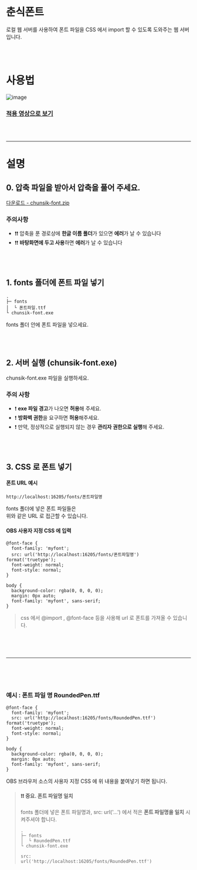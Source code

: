 # 춘식폰트 

로컬 웹 서버를 사용하여 폰트 파일을 CSS 에서 import 할 수 있도록 도와주는 웹 서버입니다.  
  
<br><br>
  
# 사용법  
  
![image](https://github.com/PhysicksKim/chunsikfont/assets/101965836/2a2a5df0-300f-466c-bbf0-8ac12bf0fd68)  

### [적용 영상으로 보기](https://youtu.be/aJVfU5bGavI?si=r0cS6-wpEJTi0BM8)  
  
<br><br>

---

# 설명  
  
## 0. 압축 파일을 받아서 압축을 풀어 주세요.
  
[다운로드 - chunsik-font.zip]()

### 주의사항

- ❗❗ 압축을 푼 경로상에 **한글 이름 폴더**가 있으면 **에러**가 날 수 있습니다
- ❗❗ **바탕화면에 두고 사용**하면 **에러**가 날 수 있습니다

<br><br>

## 1. fonts 폴더에 폰트 파일 넣기

```
.
├─ fonts
│  └ 폰트파일.ttf
└ chunsik-font.exe
```

fonts 폴더 안에 폰트 파일을 넣으세요.

<br><br>

## 2. 서버 실행 (chunsik-font.exe)  
  
chunsik-font.exe 파일을 실행하세요.  
  
### 주의 사항  
  
- ❗ **exe 파일 경고**가 나오면 **허용**해 주세요.  
- ❗ **방화벽 권한**을 요구하면 **허용**해주세요.  
- ❗ 만약, 정상적으로 실행되지 않는 경우 **관리자 권한으로 실행**해 주세요.  
  
<br><br>  
  
## 3. CSS 로 폰트 넣기  

#### 폰트 URL 예시  
  
```
http://localhost:16205/fonts/폰트파일명
```
  
fonts 폴더에 넣은 폰트 파일들은  
위와 같은 URL 로 접근할 수 있습니다.   
  
#### OBS 사용자 지정 CSS 에 입력    

```
@font-face {
  font-family: 'myfont';
  src: url('http://localhost:16205/fonts/폰트파일명') format('truetype');
  font-weight: normal;
  font-style: normal;
}

body {
  background-color: rgba(0, 0, 0, 0);
  margin: 0px auto;
  font-family: 'myfont', sans-serif;
}
```
  
> css 에서 @import , @font-face 등을 사용해 url 로 폰트를 가져올 수 있습니다.  
  
<br><br><br>
  
---
  
<br><br><br>  
   
### 예시 : 폰트 파일 명 RoundedPen.ttf  
  
```
@font-face {
  font-family: 'myfont';
  src: url('http://localhost:16205/fonts/RoundedPen.ttf') format('truetype');
  font-weight: normal;
  font-style: normal;
}

body {
  background-color: rgba(0, 0, 0, 0);
  margin: 0px auto;
  font-family: 'myfont', sans-serif;
}
```
OBS 브라우저 소스의 사용자 지정 CSS 에 위 내용을 붙여넣기 하면 됩니다.  
  
> #### ❗❗ 중요. 폰트 파일명 일치   
> fonts 폴더에 넣은 폰트 파일명과, src: url('...') 에서 적은 **폰트 파일명을 일치** 시켜주셔야 합니다.   
>    
> ```  
> .
> ├─ fonts
> │  └ RoundedPen.ttf
> └ chunsik-font.exe
> ```
>  
> <code>src: url('http://localhost:16205/fonts/RoundedPen.ttf')</code>   
  
